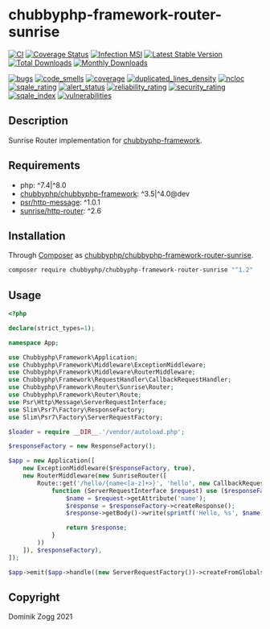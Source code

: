 # chubbyphp-framework-router-sunrise

[![CI](https://github.com/chubbyphp/chubbyphp-framework-router-sunrise/workflows/CI/badge.svg?branch=master)](https://github.com/chubbyphp/chubbyphp-framework-router-sunrise/actions?query=workflow%3ACI)
[![Coverage Status](https://coveralls.io/repos/github/chubbyphp/chubbyphp-framework-router-sunrise/badge.svg?branch=master)](https://coveralls.io/github/chubbyphp/chubbyphp-framework-router-sunrise?branch=master)
[![Infection MSI](https://badge.stryker-mutator.io/github.com/chubbyphp/chubbyphp-framework-router-sunrise/master)](https://dashboard.stryker-mutator.io/reports/github.com/chubbyphp/chubbyphp-framework-router-sunrise/master)
[![Latest Stable Version](https://poser.pugx.org/chubbyphp/chubbyphp-framework-router-sunrise/v/stable.png)](https://packagist.org/packages/chubbyphp/chubbyphp-framework-router-sunrise)
[![Total Downloads](https://poser.pugx.org/chubbyphp/chubbyphp-framework-router-sunrise/downloads.png)](https://packagist.org/packages/chubbyphp/chubbyphp-framework-router-sunrise)
[![Monthly Downloads](https://poser.pugx.org/chubbyphp/chubbyphp-framework-router-sunrise/d/monthly)](https://packagist.org/packages/chubbyphp/chubbyphp-framework-router-sunrise)

[![bugs](https://sonarcloud.io/api/project_badges/measure?project=chubbyphp_chubbyphp-framework-router-sunrise&metric=bugs)](https://sonarcloud.io/dashboard?id=chubbyphp_chubbyphp-framework-router-sunrise)
[![code_smells](https://sonarcloud.io/api/project_badges/measure?project=chubbyphp_chubbyphp-framework-router-sunrise&metric=code_smells)](https://sonarcloud.io/dashboard?id=chubbyphp_chubbyphp-framework-router-sunrise)
[![coverage](https://sonarcloud.io/api/project_badges/measure?project=chubbyphp_chubbyphp-framework-router-sunrise&metric=coverage)](https://sonarcloud.io/dashboard?id=chubbyphp_chubbyphp-framework-router-sunrise)
[![duplicated_lines_density](https://sonarcloud.io/api/project_badges/measure?project=chubbyphp_chubbyphp-framework-router-sunrise&metric=duplicated_lines_density)](https://sonarcloud.io/dashboard?id=chubbyphp_chubbyphp-framework-router-sunrise)
[![ncloc](https://sonarcloud.io/api/project_badges/measure?project=chubbyphp_chubbyphp-framework-router-sunrise&metric=ncloc)](https://sonarcloud.io/dashboard?id=chubbyphp_chubbyphp-framework-router-sunrise)
[![sqale_rating](https://sonarcloud.io/api/project_badges/measure?project=chubbyphp_chubbyphp-framework-router-sunrise&metric=sqale_rating)](https://sonarcloud.io/dashboard?id=chubbyphp_chubbyphp-framework-router-sunrise)
[![alert_status](https://sonarcloud.io/api/project_badges/measure?project=chubbyphp_chubbyphp-framework-router-sunrise&metric=alert_status)](https://sonarcloud.io/dashboard?id=chubbyphp_chubbyphp-framework-router-sunrise)
[![reliability_rating](https://sonarcloud.io/api/project_badges/measure?project=chubbyphp_chubbyphp-framework-router-sunrise&metric=reliability_rating)](https://sonarcloud.io/dashboard?id=chubbyphp_chubbyphp-framework-router-sunrise)
[![security_rating](https://sonarcloud.io/api/project_badges/measure?project=chubbyphp_chubbyphp-framework-router-sunrise&metric=security_rating)](https://sonarcloud.io/dashboard?id=chubbyphp_chubbyphp-framework-router-sunrise)
[![sqale_index](https://sonarcloud.io/api/project_badges/measure?project=chubbyphp_chubbyphp-framework-router-sunrise&metric=sqale_index)](https://sonarcloud.io/dashboard?id=chubbyphp_chubbyphp-framework-router-sunrise)
[![vulnerabilities](https://sonarcloud.io/api/project_badges/measure?project=chubbyphp_chubbyphp-framework-router-sunrise&metric=vulnerabilities)](https://sonarcloud.io/dashboard?id=chubbyphp_chubbyphp-framework-router-sunrise)

## Description

Sunrise Router implementation for [chubbyphp-framework][1].

## Requirements

 * php: ^7.4|^8.0
 * [chubbyphp/chubbyphp-framework][1]: ^3.5|^4.0@dev
 * [psr/http-message][2]: ^1.0.1
 * [sunrise/http-router][3]: ^2.6

## Installation

Through [Composer](http://getcomposer.org) as [chubbyphp/chubbyphp-framework-router-sunrise][10].

```bash
composer require chubbyphp/chubbyphp-framework-router-sunrise "^1.2"
```

## Usage

```php
<?php

declare(strict_types=1);

namespace App;

use Chubbyphp\Framework\Application;
use Chubbyphp\Framework\Middleware\ExceptionMiddleware;
use Chubbyphp\Framework\Middleware\RouterMiddleware;
use Chubbyphp\Framework\RequestHandler\CallbackRequestHandler;
use Chubbyphp\Framework\Router\Sunrise\Router;
use Chubbyphp\Framework\Router\Route;
use Psr\Http\Message\ServerRequestInterface;
use Slim\Psr7\Factory\ResponseFactory;
use Slim\Psr7\Factory\ServerRequestFactory;

$loader = require __DIR__.'/vendor/autoload.php';

$responseFactory = new ResponseFactory();

$app = new Application([
    new ExceptionMiddleware($responseFactory, true),
    new RouterMiddleware(new SunriseRouter([
        Route::get('/hello/{name<[a-z]+>}', 'hello', new CallbackRequestHandler(
            function (ServerRequestInterface $request) use ($responseFactory) {
                $name = $request->getAttribute('name');
                $response = $responseFactory->createResponse();
                $response->getBody()->write(sprintf('Hello, %s', $name));

                return $response;
            }
        ))
    ]), $responseFactory),
]);

$app->emit($app->handle((new ServerRequestFactory())->createFromGlobals()));
```

## Copyright

Dominik Zogg 2021

[1]: https://packagist.org/packages/chubbyphp/chubbyphp-framework
[2]: https://packagist.org/packages/psr/http-message
[3]: https://packagist.org/packages/sunrise/http-router
[10]: https://packagist.org/packages/chubbyphp/chubbyphp-framework-router-sunrise
